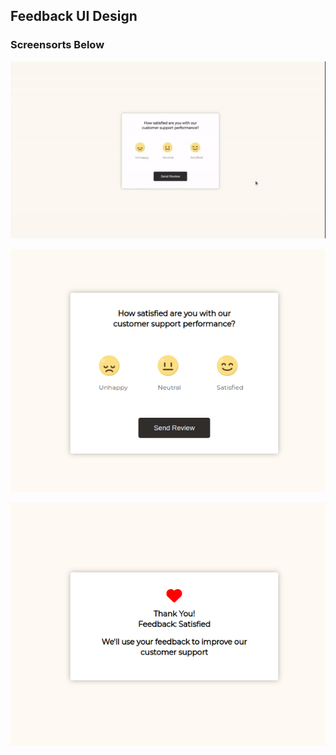 
## Feedback UI Design

### Screensorts Below

![Preview-1](https://github.com/itsarraj/feedbackUiDesign/blob/master/src/preview.gif)

![Screenshot-1](https://github.com/itsarraj/feedbackUiDesign/blob/master/src/screensorts1.png)


![Screenshot-2](https://github.com/itsarraj/feedbackUiDesign/blob/master/src/screensorts2.png)
